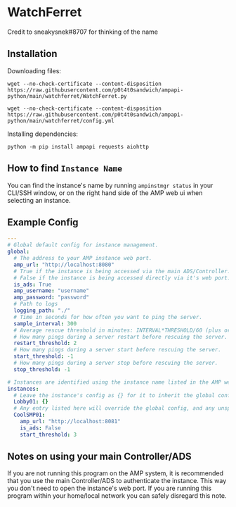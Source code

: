 # WatchFerret

Credit to sneakysnek#8707 for thinking of the name

## Installation

Downloading files:

`wget --no-check-certificate --content-disposition https://raw.githubusercontent.com/p0t4t0sandwich/ampapi-python/main/watchferret/WatchFerret.py`

`wget --no-check-certificate --content-disposition https://raw.githubusercontent.com/p0t4t0sandwich/ampapi-python/main/watchferret/config.yml`

Installing dependencies:

`python -m pip install ampapi requests aiohttp`

## How to find `Instance Name`

You can find the instance's name by running `ampinstmgr status` in your CLI/SSH window, or on the right hand side of the AMP web ui when selecting an instance.

## Example Config

```yaml
---
# Global default config for instance management.
global:
  # The address to your AMP instance web port.
  amp_url: "http://localhost:8080"
  # True if the instance is being accessed via the main ADS/Controller.
  # False if the instance is being accessed directly via it's web port.
  is_ads: True
  amp_username: "username"
  amp_password: "password"
  # Path to logs
  logging_path: "./"
  # Time in seconds for how often you want to ping the server.
  sample_interval: 300
  # Average rescue threshold in minutes: INTERVAL*THRESHOLD/60 (plus or minus ~0.95*INTERVAL/60).
  # How many pings during a server restart before rescuing the server.
  restart_threshold: 2
  # How many pings during a server start before rescuing the server.
  start_threshold: -1
  # How many pings during a server stop before rescuing the server.
  stop_threshold: -1

# Instances are identified using the instance name listed in the AMP web ui.
instances:
  # Leave the instance's config as {} for it to inherit the global config.
  Lobby01: {}
  # Any entry listed here will override the global config, and any unspecified entries will be pulled from the global config.
  CoolSMP01:
    amp_url: "http://localhost:8081"
    is_ads: False
    start_threshold: 3
```

## Notes on using your main Controller/ADS

If you are not running this program on the AMP system, it is recommended that you use the main Controller/ADS to authenticate the instance. This way you don't need to open the instance's web port. If you are running this program within your home/local network you can safely disregard this note.
